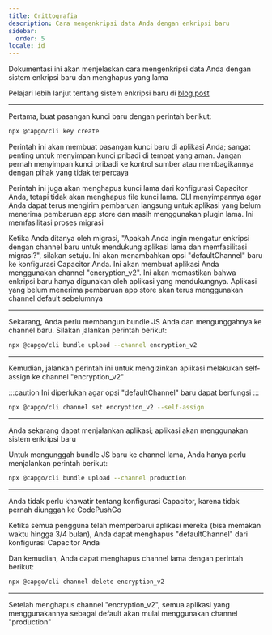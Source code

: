 ```yaml
---
title: Crittografia
description: Cara mengenkripsi data Anda dengan enkripsi baru
sidebar:
  order: 5
locale: id
---
```


Dokumentasi ini akan menjelaskan cara mengenkripsi data Anda dengan sistem enkripsi baru dan menghapus yang lama

Pelajari lebih lanjut tentang sistem enkripsi baru di [blog post](/blog/introducing-end-to-end-security-to-capacitor-updater-with-code-signing)

---

Pertama, buat pasangan kunci baru dengan perintah berikut:

```bash
npx @capgo/cli key create
```

Perintah ini akan membuat pasangan kunci baru di aplikasi Anda; sangat penting untuk menyimpan kunci pribadi di tempat yang aman. Jangan pernah menyimpan kunci pribadi ke kontrol sumber atau membagikannya dengan pihak yang tidak terpercaya

Perintah ini juga akan menghapus kunci lama dari konfigurasi Capacitor Anda, tetapi tidak akan menghapus file kunci lama. CLI menyimpannya agar Anda dapat terus mengirim pembaruan langsung untuk aplikasi yang belum menerima pembaruan app store dan masih menggunakan plugin lama. Ini memfasilitasi proses migrasi

Ketika Anda ditanya oleh migrasi, "Apakah Anda ingin mengatur enkripsi dengan channel baru untuk mendukung aplikasi lama dan memfasilitasi migrasi?", silakan setuju. Ini akan menambahkan opsi "defaultChannel" baru ke konfigurasi Capacitor Anda. Ini akan membuat aplikasi Anda menggunakan channel "encryption_v2". Ini akan memastikan bahwa enkripsi baru hanya digunakan oleh aplikasi yang mendukungnya. Aplikasi yang belum menerima pembaruan app store akan terus menggunakan channel default sebelumnya

---

Sekarang, Anda perlu membangun bundle JS Anda dan mengunggahnya ke channel baru. Silakan jalankan perintah berikut:

```bash
npx @capgo/cli bundle upload --channel encryption_v2
```

---

Kemudian, jalankan perintah ini untuk mengizinkan aplikasi melakukan self-assign ke channel "encryption_v2"

:::caution
Ini diperlukan agar opsi "defaultChannel" baru dapat berfungsi
:::

```bash
npx @capgo/cli channel set encryption_v2 --self-assign
```

---

Anda sekarang dapat menjalankan aplikasi; aplikasi akan menggunakan sistem enkripsi baru

Untuk mengunggah bundle JS baru ke channel lama, Anda hanya perlu menjalankan perintah berikut:

```bash
npx @capgo/cli bundle upload --channel production
```

---

Anda tidak perlu khawatir tentang konfigurasi Capacitor, karena tidak pernah diunggah ke CodePushGo

Ketika semua pengguna telah memperbarui aplikasi mereka (bisa memakan waktu hingga 3/4 bulan), Anda dapat menghapus "defaultChannel" dari konfigurasi Capacitor Anda

Dan kemudian, Anda dapat menghapus channel lama dengan perintah berikut:

```bash
npx @capgo/cli channel delete encryption_v2
```

---

Setelah menghapus channel "encryption_v2", semua aplikasi yang menggunakannya sebagai default akan mulai menggunakan channel "production"